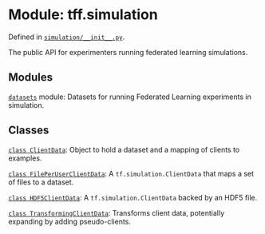 <div itemscope itemtype="http://developers.google.com/ReferenceObject">
<meta itemprop="name" content="tff.simulation" />
<meta itemprop="path" content="Stable" />
</div>

# Module: tff.simulation

Defined in
[`simulation/__init__.py`](http://github.com/tensorflow/federated/tree/master/tensorflow_federated/python/simulation/__init__.py).

<!-- Placeholder for "Used in" -->

The public API for experimenters running federated learning simulations.

## Modules

[`datasets`](../tff/simulation/datasets.md) module: Datasets for running
Federated Learning experiments in simulation.

## Classes

[`class ClientData`](../tff/simulation/ClientData.md): Object to hold a dataset
and a mapping of clients to examples.

[`class FilePerUserClientData`](../tff/simulation/FilePerUserClientData.md): A
`tf.simulation.ClientData` that maps a set of files to a dataset.

[`class HDF5ClientData`](../tff/simulation/HDF5ClientData.md): A
`tf.simulation.ClientData` backed by an HDF5 file.

[`class TransformingClientData`](../tff/simulation/TransformingClientData.md):
Transforms client data, potentially expanding by adding pseudo-clients.
